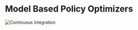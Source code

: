 # Model Based Policy Optimizers

![Continuous integration](https://github.com/lenarttreven/when_to_control/actions/workflows/continuous_integration.yml/badge.svg)